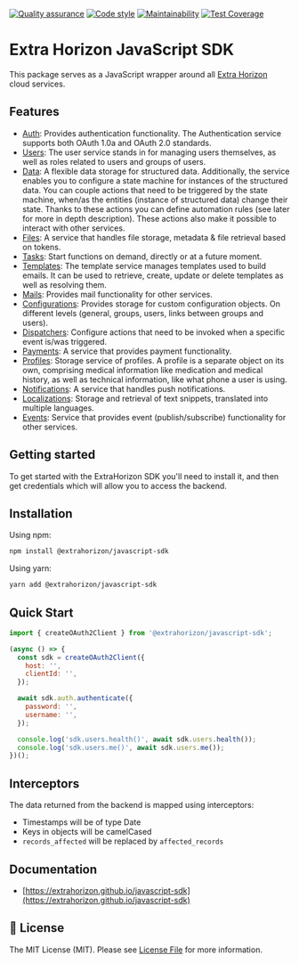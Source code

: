[![Quality assurance](https://github.com/ExtraHorizon/javascript-sdk/actions/workflows/qualilty-assurance.yml/badge.svg?branch=master)](https://github.com/ExtraHorizon/javascript-sdk/actions/workflows/qualilty-assurance.yml)
[![Code style](https://github.com/ExtraHorizon/javascript-sdk/actions/workflows/code-style.yml/badge.svg?branch=master)](https://github.com/ExtraHorizon/javascript-sdk/actions/workflows/code-style.yml)
[![Maintainability](https://api.codeclimate.com/v1/badges/baa71ad27c3ce167cd7d/maintainability)](https://codeclimate.com/github/ExtraHorizon/javascript-sdk/maintainability)
[![Test Coverage](https://api.codeclimate.com/v1/badges/baa71ad27c3ce167cd7d/test_coverage)](https://codeclimate.com/github/ExtraHorizon/javascript-sdk/test_coverage)

# Extra Horizon JavaScript SDK

This package serves as a JavaScript wrapper around all [Extra Horizon](https://www.extrahorizon.com/cloud-services) cloud services.

## Features

- [Auth][auth]: Provides authentication functionality. The Authentication service supports both OAuth 1.0a and OAuth 2.0 standards.
- [Users][users]: The user service stands in for managing users themselves, as well as roles related to users and groups of users.
- [Data][data]: A flexible data storage for structured data. Additionally, the service enables you to configure a state machine for instances of the structured data. You can couple actions that need to be triggered by the state machine, when/as the entities (instance of structured data) change their state. Thanks to these actions you can define automation rules (see later for more in depth description). These actions also make it possible to interact with other services.
- [Files][files]: A service that handles file storage, metadata & file retrieval based on tokens.
- [Tasks][tasks]: Start functions on demand, directly or at a future moment.
- [Templates][templates]: The template service manages templates used to build emails. It can be used to retrieve, create, update or delete templates as well as resolving them.
- [Mails][mails]: Provides mail functionality for other services.
- [Configurations][configurations]: Provides storage for custom configuration objects. On different levels (general, groups, users, links between groups and users).
- [Dispatchers][dispatchers]: Configure actions that need to be invoked when a specific event is/was triggered.
- [Payments][payments]: A service that provides payment functionality.
- [Profiles][profiles]: Storage service of profiles. A profile is a separate object on its own, comprising medical information like medication and medical history, as well as technical information, like what phone a user is using.
- [Notifications][notifications]: A service that handles push notifications.
- [Localizations][localizations]: Storage and retrieval of text snippets, translated into multiple languages.
- [Events][events]: Service that provides event (publish/subscribe) functionality for other services.

## Getting started

To get started with the ExtraHorizon SDK you'll need to install it, and then get credentials which will allow you to access the backend.

## Installation

Using npm:

```sh
npm install @extrahorizon/javascript-sdk
```

Using yarn:

```sh
yarn add @extrahorizon/javascript-sdk
```

## Quick Start

```js
import { createOAuth2Client } from '@extrahorizon/javascript-sdk';

(async () => {
  const sdk = createOAuth2Client({
    host: '',
    clientId: '',
  });

  await sdk.auth.authenticate({
    password: '',
    username: '',
  });

  console.log('sdk.users.health()', await sdk.users.health());
  console.log('sdk.users.me()', await sdk.users.me());
})();
```

## Interceptors

The data returned from the backend is mapped using interceptors:

- Timestamps will be of type Date
- Keys in objects will be camelCased
- `records_affected` will be replaced by `affected_records`

## Documentation

- [https://extrahorizon.github.io/javascript-sdk](https://extrahorizon.github.io/javascript-sdk)

## 🔑 License

The MIT License (MIT). Please see [License File](/LICENSE) for more information.

[auth]: https://developers.extrahorizon.io/services/?service=auth-service&redirectToVersion=2
[users]: https://developers.extrahorizon.io/services/?service=users-service&redirectToVersion=1
[data]: https://developers.extrahorizon.io/services/?service=data-service&redirectToVersion=1
[files]: https://developers.extrahorizon.io/services/?service=files-service&redirectToVersion=1
[tasks]: https://developers.extrahorizon.io/services/?service=tasks-service&redirectToVersion=1
[templates]: https://developers.extrahorizon.io/services/?service=templates-service&redirectToVersion=1
[mails]: https://developers.extrahorizon.io/services/?service=mail-service&redirectToVersion=1
[configurations]: https://developers.extrahorizon.io/services/?service=configurations-service&redirectToVersion=2
[dispatchers]: https://developers.extrahorizon.io/services/?service=dispatchers-service&redirectToVersion=1
[payments]: https://developers.extrahorizon.io/services/?service=payments-service&redirectToVersion=1
[profiles]: https://developers.extrahorizon.io/services/?service=profiles-service&redirectToVersion=1
[notifications]: https://developers.extrahorizon.io/services/?service=notifications-service&redirectToVersion=1
[localizations]: https://developers.extrahorizon.io/services/?service=localizations-service&redirectToVersion=1
[events]: https://developers.extrahorizon.io/services/?service=events-service&redirectToVersion=1
